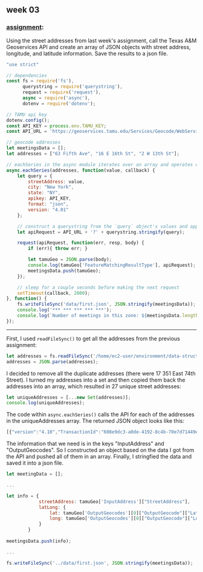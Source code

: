 ## week 03

### [assignment](https://github.com/visualizedata/data-structures/blob/master/weekly_assignment_03.md):
Using the street addresses from last week's assignment, call the Texas A&M Geoservices API and create an array of JSON objects with street address, longitude, and latitude information. Save the results to a json file.
```javascript
"use strict"

// dependencies
const fs = require('fs'),
      querystring = require('querystring'),
      request = require('request'),
      async = require('async'),
      dotenv = require('dotenv');

// TAMU api key
dotenv.config();
const API_KEY = process.env.TAMU_KEY;
const API_URL = 'https://geoservices.tamu.edu/Services/Geocode/WebService/GeocoderWebServiceHttpNonParsed_V04_01.aspx'

// geocode addresses
let meetingsData = [];
let addresses = ["63 Fifth Ave", "16 E 16th St", "2 W 13th St"];

// eachSeries in the async module iterates over an array and operates on each item in the array in series
async.eachSeries(addresses, function(value, callback) {
    let query = {
        streetAddress: value,
        city: "New York",
        state: "NY",
        apikey: API_KEY,
        format: "json",
        version: "4.01"
    };

    // construct a querystring from the `query` object's values and append it to the api URL
    let apiRequest = API_URL + '?' + querystring.stringify(query);

    request(apiRequest, function(err, resp, body) {
        if (err){ throw err; }

        let tamuGeo = JSON.parse(body);
        console.log(tamuGeo['FeatureMatchingResultType'], apiRequest);
        meetingsData.push(tamuGeo);
    });

    // sleep for a couple seconds before making the next request
    setTimeout(callback, 2000);
}, function() {
    fs.writeFileSync('data/first.json', JSON.stringify(meetingsData));
    console.log('*** *** *** *** ***');
    console.log(`Number of meetings in this zone: ${meetingsData.length}`);
});
```

******************

First, I used ```readFileSync()``` to get all the addresses from the previous assignment:
```javascript
let addresses = fs.readFileSync('/home/ec2-user/environment/data-structures/data/zone07.json');
addresses = JSON.parse(addresses); 
```

I decided to remove all the duplicate addresses (there were 17 351 East 74th Street). I turned my addresses into a set and then copied them back the addresses into an array, which resulted in 27 unique street addresses:
```javascript
let uniqueAddresses = [...new Set(addresses)];
console.log(uniqueAddresses);
```

The code within ```async.eachSeries()``` calls the API for each of the addresses in the uniqueAddresses array. The returned JSON object looks like this:
```javascript
[{"version":"4.10","TransactionId":"608e9dc3-a0de-4192-8c4b-70e7d71449e3","Version":"4.1","QueryStatusCodeValue":"200","FeatureMatchingResultType":"Success","FeatureMatchingResultCount":"1","TimeTaken":"0.1093743","ExceptionOccured":"False","Exception":"","InputAddress":{"StreetAddress":"2 W 13TH ST New York NY ","City":"New York","State":"NY","Zip":""},"OutputGeocodes":[{"OutputGeocode":{"Latitude":"40.7353701","Longitude":"-73.9945167","NAACCRGISCoordinateQualityCode":"00","NAACCRGISCoordinateQualityType":"AddressPoint","MatchScore":"97.3372781065089","MatchType":"Relaxed;Soundex","FeatureMatchingResultType":"Success","FeatureMatchingResultCount":"1","FeatureMatchingGeographyType":"Parcel","RegionSize":"0","RegionSizeUnits":"Meters","MatchedLocationType":"LOCATION_TYPE_STREET_ADDRESS","ExceptionOccured":"False","Exception":"","ErrorMessage":""}}]}]
```

The information that we need is in the keys "InputAddress" and "OutputGeocodes". So I constructed an object based on the data I got from the API and pushed all of them in an array. Finally, I stringfied the data and saved it into a json file.
```javascript
let meetingData = [];

...

let info = {
            streetAddress: tamuGeo['InputAddress']["StreetAddress"],
            latLong: {
                lat: tamuGeo['OutputGeocodes'][0]["OutputGeocode"]["Latitude"],
                long: tamuGeo['OutputGeocodes'][0]["OutputGeocode"]["Longitude"]
            }
        }
        
meetingsData.push(info);

...

fs.writeFileSync('../data/first.json', JSON.stringify(meetingsData));

```